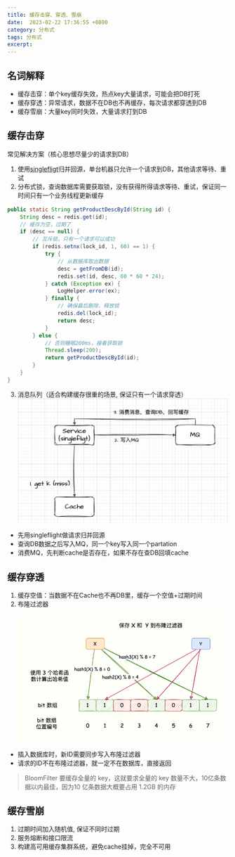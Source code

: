 ```yaml
---
title: 缓存击穿、穿透、雪崩
date:  2023-02-22 17:36:55 +0800
category: 分布式
tags: 分布式
excerpt:
---
```


## 名词解释
- 缓存击穿：单个key缓存失效，热点key大量请求，可能会把DB打死
- 缓存穿透：异常请求，数据不在DB也不再缓存，每次请求都穿透到DB
- 缓存雪崩：大量key同时失效，大量请求打到DB

## 缓存击穿
常见解决方案（核心思想尽量少的请求到DB）
1. 使用[singlefligt](https://pkg.go.dev/golang.org/x/sync/singleflight)归并回源，单台机器只允许一个请求到DB，其他请求等待、重试
2. 分布式锁，查询数据库需要获取锁，没有获得所得请求等待、重试，保证同一时间只有一个业务线程更新缓存
``` java
public static String getProductDescById(String id) {
    String desc = redis.get(id);
    // 缓存为空，过期了
    if (desc == null) {
        // 互斥锁，只有一个请求可以成功
        if (redis.setnx(lock_id, 1, 60) == 1) {
            try {
                // 从数据库取出数据
                desc = getFromDB(id);
                redis.set(id, desc, 60 * 60 * 24);
            } catch (Exception ex) {
                LogHelper.error(ex);
            } finally {
                // 确保最后删除，释放锁
                redis.del(lock_id);
                return desc;
            }
        } else {
            // 否则睡眠200ms，接着获取锁
            Thread.sleep(200);
            return getProductDescById(id);
        }
    }
}
```
3. 消息队列（适合构建缓存很重的场景, 保证只有一个请求穿透）
![不一致](/assets/img/distribute/cache1-1.png)
- 先用singleflight做请求归并回源
- 查询DB数据之后写入MQ，同一个key写入同一个partation
- 消费MQ，先判断cache是否存在，如果不存在查DB回填cache

## 缓存穿透
1. 缓存空值：当数据不在Cache也不再DB里，缓存一个空值+过期时间
2. 布隆过滤器
![布隆过滤器](/assets/img/distribute/cache1-2.png)
- 插入数据库时，新ID需要同步写入布隆过滤器
- 请求的ID不在布隆过滤器，就一定不在数据库，直接返回 

> BloomFilter 要缓存全量的 key，这就要求全量的 key 数量不大，10亿条数据以内最佳，因为10 亿条数据大概要占用 1.2GB 的内存

## 缓存雪崩
1. 过期时间加入随机值, 保证不同时过期
2. 服务熔断和接口限流
3. 构建高可用缓存集群系统，避免cache挂掉，完全不可用

